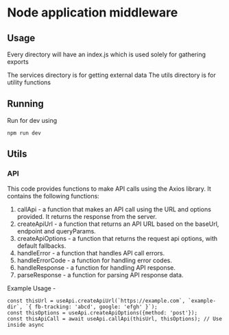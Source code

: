 # Node application middleware

## Usage

Every directory will have an index.js which is used solely for gathering exports

The services directory is for getting external data
The utils directory is for utility functions

## Running

Run for dev using
```
npm run dev
```


## Utils

### API

This code provides functions to make API calls using the Axios library. It contains the following functions:

1.  callApi - a function that makes an API call using the URL and options provided. It returns the response from the server.
2.  createApiUrl - a function that returns an API URL based on the baseUrl, endpoint and queryParams.
3.  createApiOptions - a function that returns the request api options, with default fallbacks.
4.  handleError - a function that handles API call errors.
5.  handleErrorCode - a function for handling error codes.
6.  handleResponse - a function for handling API response.
7.  parseResponse - a function for parsing API response data.

Example Usage - 

```
const thisUrl = useApi.createApiUrl(`https://example.com`, `example-dir`, `{ fb-tracking: 'abcd', google: 'efgh' }`);
const thisOptions = useApi.createApiOptions({method: 'post'});
const thisApiCall = await useApi.callApi(thisUrl, thisOptions); // Use inside async
```